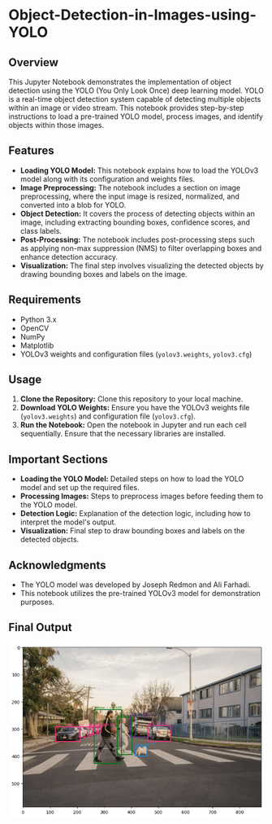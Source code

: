 # Object-Detection-in-Images-using-YOLO

## Overview

This Jupyter Notebook demonstrates the implementation of object detection using the YOLO (You Only Look Once) deep learning model. YOLO is a real-time object detection system capable of detecting multiple objects within an image or video stream. This notebook provides step-by-step instructions to load a pre-trained YOLO model, process images, and identify objects within those images.

## Features

- **Loading YOLO Model:** This notebook explains how to load the YOLOv3 model along with its configuration and weights files.
- **Image Preprocessing:** The notebook includes a section on image preprocessing, where the input image is resized, normalized, and converted into a blob for YOLO.
- **Object Detection:** It covers the process of detecting objects within an image, including extracting bounding boxes, confidence scores, and class labels.
- **Post-Processing:** The notebook includes post-processing steps such as applying non-max suppression (NMS) to filter overlapping boxes and enhance detection accuracy.
- **Visualization:** The final step involves visualizing the detected objects by drawing bounding boxes and labels on the image.

## Requirements

- Python 3.x
- OpenCV
- NumPy
- Matplotlib
- YOLOv3 weights and configuration files (`yolov3.weights`, `yolov3.cfg`)

## Usage

1. **Clone the Repository:** Clone this repository to your local machine.
2. **Download YOLO Weights:** Ensure you have the YOLOv3 weights file (`yolov3.weights`) and configuration file (`yolov3.cfg`).
3. **Run the Notebook:** Open the notebook in Jupyter and run each cell sequentially. Ensure that the necessary libraries are installed.

## Important Sections

- **Loading the YOLO Model:** Detailed steps on how to load the YOLO model and set up the required files.
- **Processing Images:** Steps to preprocess images before feeding them to the YOLO model.
- **Detection Logic:** Explanation of the detection logic, including how to interpret the model's output.
- **Visualization:** Final step to draw bounding boxes and labels on the detected objects.


## Acknowledgments

- The YOLO model was developed by Joseph Redmon and Ali Farhadi.
- This notebook utilizes the pre-trained YOLOv3 model for demonstration purposes.

## Final Output
![Image not Available at Moment](https://github.com/Davityak03/Object-Detection-in-Images-using-YOLO/blob/main/final%20image.png)
